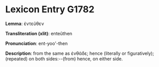 # Lexicon Entry G1782

**Lemma**: ἐντεῦθεν

**Transliteration (xlit)**: enteûthen

**Pronunciation**: ent-yoo'-then

**Description**:
from the same as ἐνθάδε; hence (literally or figuratively); (repeated) on both sides:--(from) hence, on either side.
